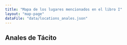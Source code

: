 ```yaml
---
title: "Mapa de los lugares mencionados en el libro I"
layout: "map-page"
dataFile: "data/locations_anales.json"
---
```


## Anales de Tácito

